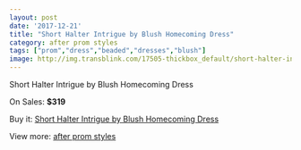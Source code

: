 ```yaml
---
layout: post
date: '2017-12-21'
title: "Short Halter Intrigue by Blush Homecoming Dress"
category: after prom styles
tags: ["prom","dress","beaded","dresses","blush"]
image: http://img.transblink.com/17505-thickbox_default/short-halter-intrigue-by-blush-homecoming-dress.jpg
---
```

Short Halter Intrigue by Blush Homecoming Dress

On Sales: **$319**
<a href="https://www.transblink.com/en/after-prom-styles/5507-short-halter-intrigue-by-blush-homecoming-dress.html"><amp-img layout="responsive" width="600" height="600" src="//img.transblink.com/17505-thickbox_default/short-halter-intrigue-by-blush-homecoming-dress.jpg" alt="Short Halter Intrigue by Blush Homecoming Dress 0" /></a>
<a href="https://www.transblink.com/en/after-prom-styles/5507-short-halter-intrigue-by-blush-homecoming-dress.html"><amp-img layout="responsive" width="600" height="600" src="//img.transblink.com/17506-thickbox_default/short-halter-intrigue-by-blush-homecoming-dress.jpg" alt="Short Halter Intrigue by Blush Homecoming Dress 1" /></a>

Buy it: [Short Halter Intrigue by Blush Homecoming Dress](https://www.transblink.com/en/after-prom-styles/5507-short-halter-intrigue-by-blush-homecoming-dress.html "Short Halter Intrigue by Blush Homecoming Dress")

View more: [after prom styles](https://www.transblink.com/en/55-after-prom-styles "after prom styles")